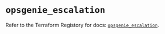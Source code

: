 # `opsgenie_escalation`

Refer to the Terraform Registory for docs: [`opsgenie_escalation`](https://registry.terraform.io/providers/opsgenie/opsgenie/0.6.33/docs/resources/escalation).
